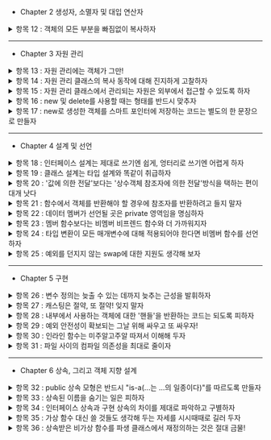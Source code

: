 - Chapter 2 생성자, 소멸자 및 대입 연산자
<details>
<summary>항목 12 : 객체의 모든 부분을 빠짐없이 복사하자</summary>

복사 생성자, 복사 대입 연산자 사용시에 직접 만들때는 모든 부분을 복사하도록 하자.

클래스에 변화가 생겼을시에는 그 변화를 복사 생성자, 복사 대입 연산자에 적용시키자.(물론 다른 부분도 마찬가지)

상속시에도 문제가 생긴다. 파생클래스 복사할시 기본클래스의 복사도 잊지 말아야 한다.

추가) 복사 생성자로 복사 대입 연산자를 구현하거나 반대의 경우는 시도하지 말자. 복사 생성자, 복사 대입 연산자의 중복 코드는 따로 함수를 만들어서 관리하자.

</details>

--------
- Chapter 3 자원 관리

<details>
<summary>항목 13 : 자원 관리에는 객체가 그만!</summary>

동적으로 할당시키고 delete로 해제하기보다는 객체를 사용해서 생성자에서 자원획득, 소멸자에서 해제하는 방식으로 설계하자.

좋은 예로 스마트 포인터가 있다.

RAII : Resource Acquisition Is Initialization

자원 획득은 초기화다.

</details>

<details>
<summary>항목 14 : 자원 관리 클래스의 복사 동작에 대해 진지하게 고찰하자</summary>

RAII 방식의 클래스에서 객체가 복사될때 상황에 맞춰 설계해야한다.

1. 복사금지

말그대로 복사를 허용하지 않는다. 복사가없으니 문제가 일어나지 않는다.

2. 참조 카운터, shared_ptr 사용

기존 클래스의 소멸자가 필요없이 shared_ptr의 삭제자를 사용.

3. 진짜 복사 (깊은 복사)

포인터가 가리키는 대상의 모든 자원을 복사해서 한쪽이 사라져도 다른 한쪽은 사라지지 않도록 해준다.

4. 소유권 이전

before : 원본 -> 자원
after : 사본 -> 자원

자원을 실제로 가리키는 객체를 딱 하나만.

</details>

<details>
<summary>항목 15 : 자원 관리 클래스에서 관리되는 자원은 외부에서 접근할 수 있도록 하자</summary>

자원에 접근해야 하는 경우가 많기에 RAII 클래스에 get()처럼 명시적변환함수를 만들어두자.

경우에 따라서는 암시적변환도 가능하지만 실수가 일어날 수 있다는 것을 인지해야한다.

</details>

<details>
<summary>항목 16 : new 및 delete를 사용할 때는 형태를 반드시 맞추자</summary>

new 표현식에 [] 포함 이면 delete도 [] 포함.

미포함이면 똑같이 미포함


</details>

<details>
<summary>항목 17 : new로 생성한 객체를 스마트 포인터에 저장하는 코드는 별도의 한 문장으로 만들자</summary>

```cpp
function(std::shared_ptr<Type>(new Type), function2());
```
위 연산의 실행순서가 컴파일러 제작사마다 다를 수 있다.

new Type -> function2() -> shared_ptr 인 경우 function2()에서 예외상황이 발생하면 누수가 발생한다.

```cpp
std::shared_ptr<Type> p(new Type);

function(p, function2());
```

이렇게 따로 빼주는게 안전하다.

</details>

--------
- Chapter 4 설계 및 선언

<details>
<summary>항목 18 : 인터페이스 설계는 제대로 쓰기엔 쉽게, 엉터리로 쓰기엔 어렵게 하자</summary>

사용자의 실수를 줄이기 위해 타입을 새로 만들고, 그 타입에 대한 연산제한, 값에 대해 제약을 걸어두자.

인터페이스 사이의 일관성을 잡아주고 기본제공 타입과 호환성을 유지하자.

스마트포인터를 사용해서 cross-DLL problem을 방지하자.

사용자의 실수가 컴파일되지 않고, 오류를 알려주자.

</details>

<details>
<summary>항목 19 : 클래스 설계는 타입 설계와 똑같이 취급하자</summary>

- 생성 및 소멸
- 초기화, 대입, 복사
- 가질 수 있는 적법한 값에 대한 제약, 클래스의 불변속성(inveriant)
    - 예를 들어 은행에서 계좌를 관리하는 클래스가 있는데 거기 잔고가 음수일 수 없다는 제약
- 상속 여부 + 가상, 비가상
- 타입변환
- 연산자 처리
- private, protected, public 의 기준, + friend
- 무엇을 선언하지 않을것인가
- 일반적인 경우라면 클래스 템플릿을 생각해야할것이다.
- 꼭 필요한 타입인지? 파생클래스를 만드는것보다 간단한 비멤버함수 or 템플릿이 더 좋을 수도 있다.

</details>

<details>
<summary>항목 20 : '값에 의한 전달'보다는 '상수객체 참조자에 의한 전달'방식을 택하는 편이 대개 낫다</summary>

값에 의한 전달은 새로운 객체로 복사해서 전달하기에 대체적으로 느리고 비효율적이다.

왠만한 경우는 상수객체 참조자로 전달하자.


</details>

<details>
<summary>항목 21 : 함수에서 객체를 반환해야 할 경우에 참조자를 반환하려고 들지 말자</summary>

연산자 오버로딩에서 쉽게 문제점을 발견할 수 있다.

참조자를 반환, 객체를 반환 결정할때 올바른동작이 이루어지도록 해야한다.


</details>

<details>
<summary>항목 22 : 데이터 멤버가 선언될 곳은 private 영역임을 명심하자</summary>

일관성있는 접근, public이라면 뒤에 괄호의유무가 바뀐다. 하나로 통일가능

접근에 대해 세밀하게 조정가능, 접근 불가부터 읽기 쓰기 가능 까지

캡슐화로 오히려 수정가능, public인 멤버변수를 수정한다면 끔찍한 일이 벌어진다. '캡슐화가 아니다' 라는 말은 '바꿀 수 없다' 와 동일하다.

protected라고 보호받고 있는것은 아니다. 파생클래스에서 끔찍한 일이 벌어진다.

</details>

<details>
<summary>항목 23 : 멤버 함수보다는 비멤버 비프렌드 함수와 더 가까워지자</summary>

멤버 함수보다 오히려 비멤버 비프렌드 함수를 사용하면 캡슐화정도가 높아지고, 유연성, 확장성도 늘어난다.

멤버 함수라면 보여지는 코드가 많아지고 private 멤버 변수의 접근도 올라가기에 캡슐화가 낮아진다.

같은 네임스페이스안에 클래스, 비멤버 비프렌드 함수를 사용하면 좋다.

</details>

<details>
<summary>항목 24 : 타입 변환이 모든 매개변수에 대해 적용되어야 한다면 비멤버 함수를 선언하자</summary>

유리수를 나타내는 클래스를 만들고 연산자 오버로딩을 생각해보자

암시적 변환을 위해 explict를 붙이지 않고 int 가 유리수로 바뀌는 생성자를 만들고 operator*를 멤버 함수로 만들면 문제가 생긴다.

교환법칙이 성립안한다. 유리수 * int 는 가능하지만 int * 유리수는 불가능이다. 이유는 첫번째경우는 int가 유리수로 암시적변환이 일어나지만 뒤는 int가 바뀌지 않는다.

int.opeartor*(유리수) 같은 꼴이다. 비멤버 함수로 두어야 가능이다.

주의점) 멤버 함수의 반대는 friend 함수가 아니라 비멤버 함수이다.

</details>

<details>
<summary>항목 25 : 예외를 던지지 않는 swap에 대한 지원도 생각해 보자</summary>

`std::swap`은 복사가 3번 이루어지기에 느리게 작동할 가능성이 있다.(pimpl 구조)

템플릿 특수화 + swap 멤버 함수를 만든다. (포인터가 private이기에 문제가 있다.)

swap 멤버 함수를 호출하는 비멤버 swap 함수를 만든다.

특수화경우 namespace std사용해서 추가하는 방법으로 하지말라. 클래스를 새로운 namespace에 넣어주자. '인자기반탐색(argument-dependent lookup)'규칙으로 같은네임스페이스안에서 특수화버전을 찾아낸다.

함수템플릿안에 swap이 들어가져있는경우에 특수화,일반화를 나누는 방법은 템플릿안에 `using std::swap;`을 사용한다. 먼저 특수화가 되어있는 타입이라면 특수화로 진행하고, 특수화가 되어있지 않은 타입이라면 일반적인 swap이 적용되어진다.

주의점) swap 멤버 함수에서 예외를 던지지 않도록 해야한다.

</details>

--------
- Chapter 5 구현

<details>
<summary>항목 26 : 변수 정의는 늦출 수 있는 데까지 늦추는 근성을 발휘하자 </summary>

변수 정의는 생성자 1번 , 소멸자 1번이 항상 필요하다.

대입과 초기화를 유심히 관찰해서 쓸데없는 과정을 최대한 줄이도록하자. (기본생성자로 초기화후 대입보다는 바로 초기화시킬 수 있다면 좋을것이다.)

루프의 경우에는 두가지인데 

1. 생성자 1번 + 소멸자 1번 + 대입 n번
2. 생성자 n번 + 소멸자 n번

상황에 따라 다르다. 생성자+소멸자 와 대입을 비교해서 무엇이 더 비용이 많이 드는지 계산하고 판단해야한다.

</details>

<details>
<summary>항목 27 : 캐스팅은 절약, 또 절약! 잊지 말자 </summary>

- 구형(C) 스타일, 신형(C++) 스타일 캐스트가 있는데 신형을 쓰도록 하자.

dynamic_cast 는 런타임에 일어나고 비용이 크다. 왠만한 경우에는 두가지 방법중에 하나를 사용하도록 하자.

1. 타입 안전성을 갖춘 컨테이너 사용 -> 기본 클래스에서 여러 파생클래스로 바꾸지는 못하고 한종류로 사용가능
2. 가상 함수를 기본클래스에 구현 -> 기본클래스에서는 아무 동작 하지 않는다.

</details>

<details>
<summary>항목 28 : 내부에서 사용하는 객체에 대한 '핸들'을 반환하는 코드는 되도록 피하자 </summary>

어떤 내부요소에 대한 핸들(참조자, 포인터, 반복자)을 반환하는 것은 되도록 피하자.

캡슐화를 높일수 있고 상수 멤버 함수가 객체의 상수성을 유지한 채로 동작가능하고 무효참조 핸들이 생기는 경우를 최소화할 수 있다. (객체를 달아 줬다가 주소 값만 남기고 사라질 수 있다.)

필요한 경우도 있는데 예외적인 상황으로 operator[] 연산자와 string 또는 vector등의 클래스에 사용되는 경우이다.

</details>

<details>
<summary>항목 29 : 예외 안전성이 확보되는 그날 위해 싸우고 또 싸우자! </summary>

예외 안전성을 갖추는 조건으로는 두가지가 있다.

1. 자원이 세지않도록
2. 자료구조를 더럽히지 않도록

예외 안전성 보장에는 3종류가 있다.

1. 기본 보장
2. 강력 보장
3. 예외 금지 보장

강력 보장에는 copy_and_swap 으로 구현가능하지만 모든함수에 강력보장이 되는것은 아니다. copy_and_swap 사이에 작동하는 동작이 강력보장이 아니라면 전체적으로도 강력보장이 아니다.

만약에 어쩔 수 없이 예외 안정성이 보장되어 있지 않게 구현했다면 반드시 문서로 남겨두어야 한다.


</details>

<details>
<summary>항목 30 : 인라인 함수는 미주알고주알 따져서 이해해 두자 </summary>

작고, 자주 호출되는 함수에 대해 인라인 함수를 적용시키자.
디버깅 및 라이브러리의 바이너리 업그레이드가 용이, 코드 부풀림 현상 최소화, 프로그램 속도 향상

함수 템플릿이 헤더 파일에 있다고 해서 인라인함수로 선언하지말자.

우선, 아무것도 인라인하지말도록 하고 꼭 인라인해야 하는 함수 또는 정말 단순한 함수에 한해서만 인라인 함수로 선언하는것부터 시작하자.

</details>

<details>
<summary>항목 31 : 파일 사이의 컴파일 의존성을 최대로 줄이자 </summary>

정의 대신에 선언에 의존하게 하자. 핸들클래스, 인터페이스 클래스

라이브러리 헤더는 그 자체로 모든것을 갖추어야하고, 선언부만 갖고 있어야 한다.

이렇게 하면 실행 시간 비용, 저장 공간이 추가로 늘어나지만 미래를 위해서 좋다. 구현이 바뀌었을때 영향이 적다.

마지막 제품 출시때 비용을 줄일지 고민해도 늦지 않다.

</details>

--------
- Chapter 6 상속, 그리고 객체 지향 설계

<details>
<summary>항목 32 : public 상속 모형은 반드시 "is-a(...는 ...의 일종이다)"를 따르도록 만들자</summary>

A 는 B 이다. 하지만 B 는 A 가 아니다. 이런 형태여야한다.

그런데 단순하게 범위로만 생각해서는 안된다.

정사각형은 직사각형이다. 하지만 정사각형은 직사각형이 아니다. 맞는말이다. 그렇지만 이 둘을 상속으로 한다면 조심해야 할것이다.

직사각형은 한변만 길이를 줄이거나 늘릴수 있는데 정사각형은 한변만 조정이 불가능하다. 따라서 직사각형으로부터 파생시킨다면 저 기능을 없애거나 파생시키면 안된다.


</details>

<details>
<summary>항목 33 : 상속된 이름을 숨기는 일은 피하자</summary>

파생 클래스의 이름은 기본 클래스의 이름을 가리는데 public 상속에서는 좋지 않은 현상.

파생 클래스에서 using 기본 클래스를 선언해서 알 수 있게 하자.

만약 부분적으로 기능을 받고 싶다면 private 상속으로 하고, 부분 기능을 전달함수로 구현하자.

</details>

<details>
<summary>항목 34 : 인터페이스 상속과 구현 상속의 차이를 제대로 파악하고 구별하자</summary>

세가지 경우가 있고 각각의 경우에 따라 목적이 다르다.

1. 순수 가상 함수

    인터페이스 상속만

    이 기능이 파생 클래스에는 필요하지만 구현은 각각 파생 클래스마다 해라.

2. 단순(비순수) 가상 함수

    인터페이스 상속 + 기본 구현 상속

    공통된 기본 구현은 기본 클래스에서 했고, 필요하면 파생 클래스에서 사용해라.

    주의점이 있다. 새로 추가된 파생클래스가 지금까지와는 다른 기본 구현이 되어있는 경우에는 설계가 틀어지게 된다. 두가지 해결 방법이 있다.

    첫번째, 순수 가상 함수로 바꾸고 기본 구현은 protected로 비가상 함수로 구현해준다. 이렇게 설계하면 파생 클래스마다 비가상 함수를 사용유무를 선택할 수 있다.

    두번째, 순수 가상 함수로 바꾸고, 순수 가상 함수를 구현하는 것이다. 위의 설계와 비슷하지만 큰 차이점은 보호 수준이 달라졌다는 점이다. 위는 protected로 되어있고 이 경우는 public으로 되어 있다.

3. 비가상 함수

    인터페이스 상속 + 필수 구현 상속

    어떤 파생 클래스여도 절대 변하지 않는 기능이다.

</details>

<details>
<summary>항목 35 : 가상 함수 대신 쓸 것들도 생각해 두는 자세를 시시때때로 길러 두자</summary>

가상 함수 이외의 방법으로 설계하는 방법도 있다. NVI 관용구 및 전략(Strategy) 패턴 등등

NVI(non-virtual-interface) 비가상함수를 가상함수를 싸서 사용한다.

사전동작 -> 실제 동작(가상함수) -> 사후동작

비가상함수는 시기(when)을 조정할 수 있고 가상함수는 동작(how)을 조정할 수 있다.
여기서 비가상함수는 가상함수의 랩퍼(wrapper)

전력패턴은 여러가지가 있다.

함수 포인터로 구현방법, tr1::function으로 구현방법, 클래스를 새로 만들어서 관리하는 방법


</details>

<details>
<summary>항목 36 : 상속받은 비가상 함수를 파생 클래스에서 재정의하는 것은 절대 금물!</summary>

객체 지향 설계에서 파생된 클래스는 기본 클래스의 모든 기능들을 가진다. 비가상 함수인 경우 기본 클래스의 함수가 지워지기에 기능이 서로 다른경우라면 옳지 않다.

파생클래스에서 기능이 달라지는 경우 비가상 함수말고 가상 함수로 해야한다.

</details>